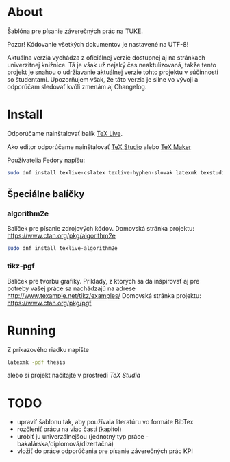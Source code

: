 # About

Šablóna pre písanie záverečných prác na TUKE. 

Pozor! Kódovanie všetkých dokumentov je nastavené na UTF-8!

Aktuálna verzia vychádza z oficiálnej verzie dostupnej aj na stránkach univerzitnej knižnice. Tá je však už nejaký čas neaktulizovaná, takže tento projekt je snahou o udržiavanie aktuálnej verzie tohto projektu v súčinnosti so študentami. Upozorňujem však, že táto verzia je silne vo vývoji a odporúčam sledovať kvôli zmenám aj Changelog.

# Install

Odporúčame nainštalovať balík [TeX Live](https://www.tug.org/texlive/). 

Ako editor odporúčame nainštalovať [TeX Studio](http://www.texstudio.org/) alebo [TeX Maker](http://www.xm1math.net/texmaker/)

Používatelia Fedory napíšu:

```bash
sudo dnf install texlive-cslatex texlive-hyphen-slovak latexmk texstudio texlive-engrec 
```

## Špeciálne balíčky

### algorithm2e

Balíček pre písanie zdrojových kódov.
Domovská stránka projektu: https://www.ctan.org/pkg/algorithm2e

```bash
sudo dnf install texlive-algorithm2e
```

### tikz-pgf

Balíček pre tvorbu grafiky. Príklady, z ktorých sa dá inšpirovať aj pre potreby vašej práce sa nachádzajú na adrese http://www.texample.net/tikz/examples/
Domovská stránka projektu: https://www.ctan.org/pkg/pgf


# Running

Z príkazového riadku napíšte

```bash
latexmk -pdf thesis
```

alebo si projekt načítajte v prostredí _TeX Studia_

# TODO

- upraviť šablonu tak, aby používala literatúru vo formáte BibTex
- rozčleniť prácu na viac častí (kapitol)
- urobiť ju univerzálnejšou (jednotný typ práce - bakalárska/diplomová/dizertačná)
- vložiť do práce odporúčania pre písanie záverečných prác KPI

